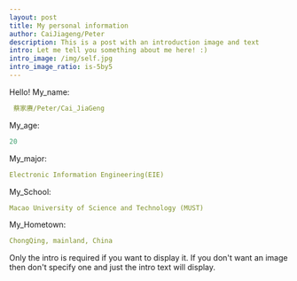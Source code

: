 ```yaml
--- 
layout: post
title: My personal information
author: CaiJiageng/Peter
description: This is a post with an introduction image and text   
intro: Let me tell you something about me here! :)
intro_image: /img/self.jpg
intro_image_ratio: is-5by5
---
```


Hello!
 My_name:
```yaml
 蔡家赓/Peter/Cai_JiaGeng
```
 My_age:
```yaml
20
```
 My_major:
```yaml
Electronic Information Engineering(EIE)
```
 My_School:
```yaml
Macao University of Science and Technology (MUST)
```
 My_Hometown:
```yaml
ChongQing, mainland, China
```








Only the intro is required if you want to display it. If you don't want an image then don't specify one and just the intro text will display.
